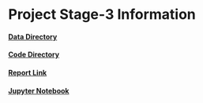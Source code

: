 # Project Stage-3 Information

#### [Data Directory](https://github.com/abhinav4192/Data-Science/tree/master/stage3/data)
#### [Code Directory](https://github.com/abhinav4192/Data-Science/tree/master/stage3/code)
#### [Report Link](https://github.com/abhinav4192/Data-Science/tree/master/stage3/reportStage3.pdf)
#### [Jupyter Notebook](https://github.com/abhinav4192/Data-Science/tree/master/stage3/code/EntityMatching.ipynb)

